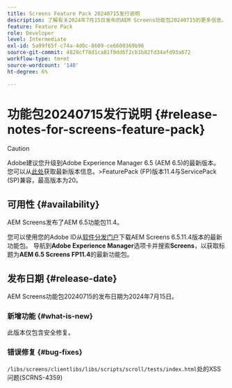 ```yaml
---
title: Screens Feature Pack 20240715发行说明
description: 了解有关2024年7月15日发布的AEM Screens功能包20240715的更多信息。
feature: Feature Pack
role: Developer
level: Intermediate
exl-id: 5a99f65f-c74a-4d0c-8609-ce6600369b96
source-git-commit: 4828cf78d1ca81f0dd6f2cb1b82fd34afd93a672
workflow-type: tm+mt
source-wordcount: '148'
ht-degree: 6%

---
```


# 功能包20240715发行说明 {#release-notes-for-screens-feature-pack}

>[!CAUTION]
>Adobe建议您升级到Adobe Experience Manager 6.5 (AEM 6.5)的最新版本。 您可以从[此处](https://experienceleague.adobe.com/zh-hans/docs/experience-manager-65/content/release-notes/release-notes)获取最新版本信息。
>&#x200B;>FeaturePack (FP)版本11.4与ServicePack (SP)兼容，最高版本为20。


## 可用性 {#availability}

AEM Screens发布了AEM 6.5功能包11.4。

您可以使用您的Adobe ID从[软件分发门户](https://experience.adobe.com/#/downloads/content/software-distribution/en/aem.html)下载AEM Screens 6.5.11.4版本的最新功能包。 导航到&#x200B;**Adobe Experience Manager**&#x200B;选项卡并搜索&#x200B;**Screens**，以获取标题为&#x200B;**AEM 6.5 Screens FP11.4**&#x200B;的最新功能包。

## 发布日期 {#release-date}

AEM Screens功能包20240715的发布日期为2024年7月15日。

### 新增功能 {#what-is-new}

此版本仅包含安全修复。

### 错误修复 {#bug-fixes}

`/libs/screens/clientlibs/libs/scripts/scroll/tests/index.html`处的XSS问题(SCRNS-4359)
